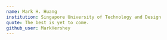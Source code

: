```yaml
---
name: Mark H. Huang
institution: Singapore University of Technology and Design
quote: The best is yet to come.
github_user: MarkHershey
---
```

